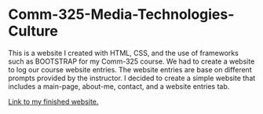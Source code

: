 <h1>Comm-325-Media-Technologies-Culture</h1>
<p>This is a website I created with HTML, CSS, and the use of frameworks such as BOOTSTRAP for my Comm-325 course. We had to create a  
website to log our course website entries. The website entries are base on different prompts provided by the instructor. I decided to
create a simple website that includes a main-page, about-me, contact, and a website entries tab.</p>

<a href= https://ccarlossalazar.github.io/COMM-325-Media-Technologies-Culture/website.html>Link to my finished website.</a>

